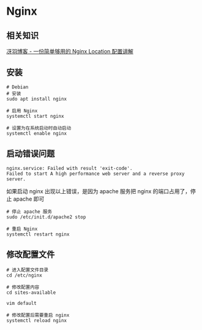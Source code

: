 # Nginx

## 相关知识

[冴羽博客 - 一份简单够用的 Nginx Location 配置讲解](https://github.com/mqyqingfeng/Blog/issues/242)

## 安装

```shell
# Debian
# 安装
sudo apt install nginx

# 启用 Nginx
systemctl start nginx

# 设置为在系统启动时自动启动
systemctl enable nginx
```

## 启动错误问题

```shell
nginx.service: Failed with result 'exit-code'.
Failed to start A high performance web server and a reverse proxy server.
```

如果启动 nginx 出现以上错误，是因为 apache 服务把 nginx 的端口占用了，停止 apache 即可

```shell
# 停止 apache 服务
sudo /etc/init.d/apache2 stop

# 重启 Nginx
systemctl restart nginx
```

## 修改配置文件

```shell
# 进入配置文件目录
cd /etc/nginx

# 修改配置内容
cd sites-available

vim default

# 修改配置后需要重启 nginx
systemctl reload nginx
```
